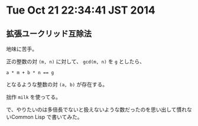 Tue Oct 21 22:34:41 JST 2014
===

拡張ユークリッド互除法
---

地味に苦手。

正の整数の対 `(m, n)` に対して、
`gcd(m, n)` を `g` としたら、

```
a * m + b * n == g
```

となるような整数の対 `(a, b)` が存在する。

<script src="https://gist.github.com/cympfh/6feb71ac6b84579c2b13.js"></script>

拙作 `milk` を使ってる。

で、やりたいのは多倍長でないと扱えないような数だったのを思い出して慣れないCommon Lisp で書いてみた。

<script src="https://gist.github.com/cympfh/03ace3bfdc0b45d51391.js"></script>
